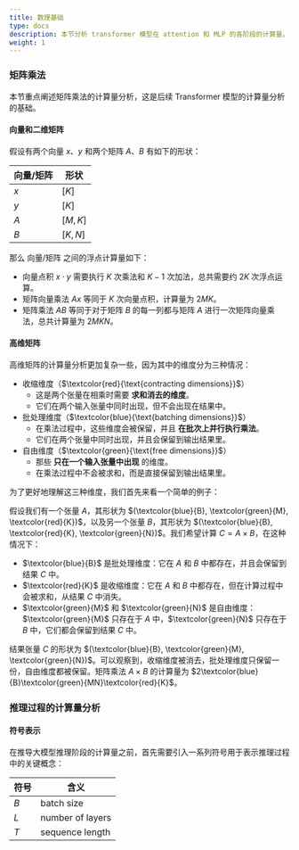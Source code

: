 ```yaml
---
title: 数理基础
type: docs
description: 本节分析 transformer 模型在 attention 和 MLP 的各阶段的计算量。
weight: 1
---
```


### 矩阵乘法

本节重点阐述矩阵乘法的计算量分析，这是后续 Transformer 模型的计算量分析的基础。

#### 向量和二维矩阵

假设有两个向量 $x$、$y$ 和两个矩阵 $A$、$B$ 有如下的形状：

| 向量/矩阵 | 形状 |
|---|---|
| $x$ | $[K]$ |
| $y$ | $[K]$ |
| $A$ | $[M, K]$ |
| $B$ | $[K, N]$ |

那么 向量/矩阵 之间的浮点计算量如下：

- 向量点积 $x \cdot y$ 需要执行 $K$ 次乘法和 $K-1$ 次加法，总共需要约 $2K$ 次浮点运算。
- 矩阵向量乘法 $Ax$ 等同于 $K$ 次向量点积，计算量为 $2MK$。
- 矩阵乘法 $AB$ 等同于对于矩阵 $B$ 的每一列都与矩阵 $A$ 进行一次矩阵向量乘法，总共计算量为 $2MKN$。

#### 高维矩阵

高维矩阵的计算量分析更加复杂一些，因为其中的维度分为三种情况：

- 收缩维度（$\textcolor{red}{\text{contracting dimensions}}$）
    - 这是两个张量在相乘时需要 __求和消去的维度__。
    - 它们在两个输入张量中同时出现，但不会出现在结果中。
- 批处理维度（$\textcolor{blue}{\text{batching dimensions}}$）
    - 在乘法过程中，这些维度会被保留，并且 __在批次上并行执行乘法__。
    - 它们在两个张量中同时出现，并且会保留到输出结果里。
- 自由维度（$\textcolor{green}{\text{free dimensions}}$）
    - 那些 __只在一个输入张量中出现__ 的维度。
    - 在乘法过程中不会被求和，而是直接保留到输出结果里。

为了更好地理解这三种维度，我们首先来看一个简单的例子：

假设我们有一个张量 $A$，其形状为 $(\textcolor{blue}{B}, \textcolor{green}{M}, \textcolor{red}{K})$，以及另一个张量 $B$，其形状为 $(\textcolor{blue}{B}, \textcolor{red}{K}, \textcolor{green}{N})$。我们希望计算 $C = A \times B$，在这种情况下：

- $\textcolor{blue}{B}$ 是批处理维度：它在 $A$ 和 $B$ 中都存在，并且会保留到结果 $C$ 中。
- $\textcolor{red}{K}$ 是收缩维度：它在 $A$ 和 $B$ 中都存在，但在计算过程中会被求和，从结果 $C$ 中消失。
- $\textcolor{green}{M}$ 和 $\textcolor{green}{N}$ 是自由维度：$\textcolor{green}{M}$ 只存在于 $A$ 中，$\textcolor{green}{N}$ 只存在于 $B$ 中，它们都会保留到结果 $C$ 中。

结果张量 $C$ 的形状为 $(\textcolor{blue}{B}, \textcolor{green}{M}, \textcolor{green}{N})$。可以观察到，收缩维度被消去，批处理维度只保留一份，自由维度都被保留。矩阵乘法 $A \times B$ 的计算量为 $2\textcolor{blue}{B}\textcolor{green}{MN}\textcolor{red}{K}$。

### 推理过程的计算量分析

#### 符号表示

在推导大模型推理阶段的计算量之前，首先需要引入一系列符号用于表示推理过程中的关键概念：

| 符号 | 含义             |
|-----|------------------|
| $B$ | batch size       |
| $L$ | number of layers |
| $T$ | sequence length  |
